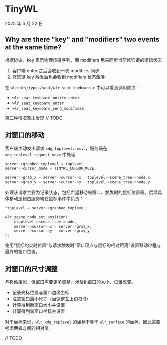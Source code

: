 # TinyWL

2025 年 5 月 22 日

## Why are there "key" and "modifiers" two events at the same time?

根据协议，key 表示物理按键序列，而 modifiers 用来同步当前修饰键的逻辑状态

1. 客户端 enter 之后会收到一次 modifiers 同步
2. 修饰键 key 触发后也会收到 modifiers 状态激活

在 `wlroots/types/seat/wlr_seat_keyboard.c` 中可以看到调用顺序：

- `wlr_seat_keyboard_notify_enter`
- `wlr_seat_keyboard_enter`
- `wlr_seat_keyboard_send_modifiers`

第二种情况暂未发现 // TODO

## 对窗口的移动

客户端主动发出请求 `xdg_toplevel::move`，服务端在 `xdg_toplevel_request_move` 中处理

```c
server->grabbed_toplevel = toplevel;
server->cursor_mode = TINYWL_CURSOR_MOVE;

server->grab_x = server->cursor->x - toplevel->scene_tree->node.x;
server->grab_y = server->cursor->y - toplevel->scene_tree->node.y;
```

处理该请求主要为记录状态，包括希望移动的窗口、触发时的鼠标位置等。后续具体移动逻辑由服务端在鼠标事件中负责：

```c
*toplevel = server->grabbed_toplevel;

wlr_scene_node_set_position(
    &toplevel->scene_tree->node,
    server->cursor->x - server->grab_x,
    server->cursor->y - server->grab_y
);
```

使用“鼠标的实时位置”与请求触发时“窗口顶点与鼠标的相对距离”设置移动过程与最终的窗口位置。

## 对窗口的尺寸调整

与移动相似，但窗口需要更多调整，涉及到窗口的大小、位置改变。

- 记录光标位置与窗口边缘坐标
- 注意窗口最小尺寸（当调整左上边框时）
- 计算得到新窗口大小并设置
- 计算得到新窗口坐标并设置

对于坐标来说，`wlr_xdg_toplevel` 的坐标不等于 `wlr_surface` 的坐标，因此需要考虑两者之间的相对值。

// TODO
